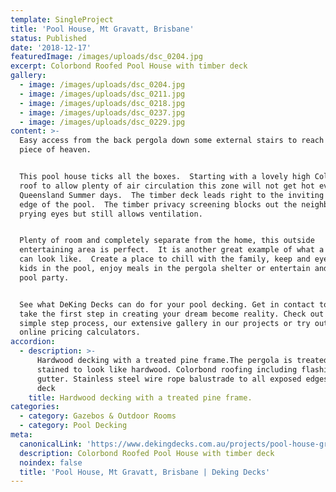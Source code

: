 ```yaml
---
template: SingleProject
title: 'Pool House, Mt Gravatt, Brisbane'
status: Published
date: '2018-12-17'
featuredImage: /images/uploads/dsc_0204.jpg
excerpt: Colorbond Roofed Pool House with timber deck
gallery:
  - image: /images/uploads/dsc_0204.jpg
  - image: /images/uploads/dsc_0211.jpg
  - image: /images/uploads/dsc_0218.jpg
  - image: /images/uploads/dsc_0237.jpg
  - image: /images/uploads/dsc_0229.jpg
content: >-
  Easy access from the back pergola down some external stairs to reach a little
  piece of heaven.


  This pool house ticks all the boxes.  Starting with a lovely high Colourbond
  roof to allow plenty of air circulation this zone will not get hot even on
  Queensland Summer days.  The timber deck leads right to the inviting water's
  edge of the pool.  The timber privacy screening blocks out the neighbours
  prying eyes but still allows ventilation.


  Plenty of room and completely separate from the home, this outside
  entertaining area is perfect.  It is another great example of what a pool zone
  can look like.  Create a place to chill with the family, keep and eye on the
  kids in the pool, enjoy meals in the pergola shelter or entertain and host a
  pool party.


  See what DeKing Decks can do for your pool decking. Get in contact today and
  take the first step in creating your dream become reality. Check out our 6
  simple step process, our extensive gallery in our projects or try out our
  online pricing calculators.
accordion:
  - description: >-
      Hardwood decking with a treated pine frame.The pergola is treated pine and
      stained to look like hardwood. Colorbond roofing including flashings and
      gutter. Stainless steel wire rope balustrade to all exposed edges of the
      deck
    title: Hardwood decking with a treated pine frame.
categories:
  - category: Gazebos & Outdoor Rooms
  - category: Pool Decking
meta:
  canonicalLink: 'https://www.dekingdecks.com.au/projects/pool-house-grange-brisbane/'
  description: Colorbond Roofed Pool House with timber deck
  noindex: false
  title: 'Pool House, Mt Gravatt, Brisbane | Deking Decks'
---
```


